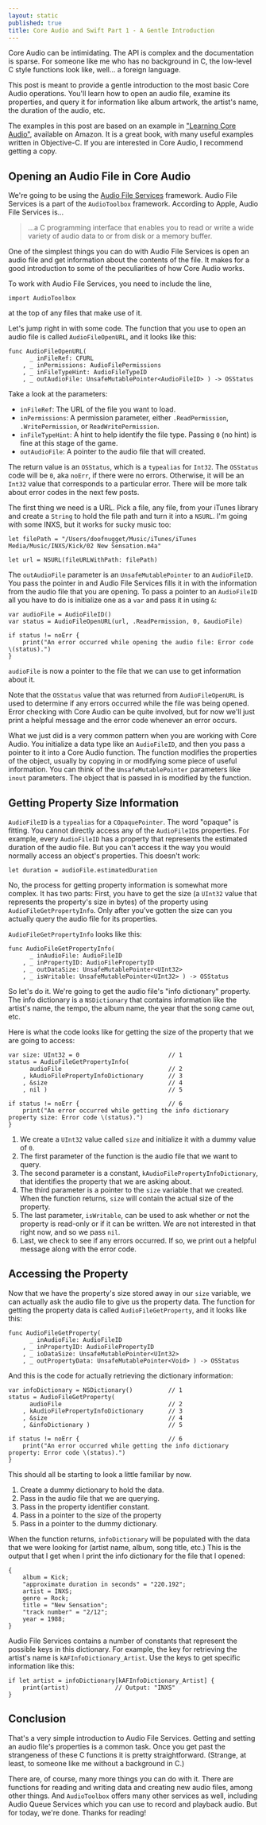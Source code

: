 ```yaml
---
layout: static
published: true
title: Core Audio and Swift Part 1 - A Gentle Introduction
---
```


Core Audio can be intimidating. The API is complex and the documentation is sparse. For someone like me who has no background in C, the low-level C style functions look like, well... a foreign language.

This post is meant to provide a gentle introduction to the most basic Core Audio operations. You'll learn how to open an audio file, examine its properties, and query it for information like album artwork, the artist's name, the duration of the audio, etc.

The examples in this post are based on an example in ["Learning Core Audio"](http://www.amazon.com/Learning-Core-Audio-Hands-On-Programming/dp/0321636848), available on Amazon. It is a great book, with many useful examples written in Objective-C. If you are interested in Core Audio, I recommend getting a copy.

## Opening an Audio File in Core Audio

We're going to be using the [Audio File Services](https://developer.apple.com/library/mac/documentation/MusicAudio/Reference/AudioFileConvertRef/) framework. Audio File Services is a part of the `AudioToolbox` framework. According to Apple, Audio File Services is...

>...a C programming interface that enables you to read or write a wide variety of audio data to or from disk or a memory buffer.

One of the simplest things you can do with Audio File Services is open an audio file and get information about the contents of the file. It makes for a good introduction to some of the peculiarities of how Core Audio works. 

To work with Audio File Services, you need to include the line,

    import AudioToolbox
    
at the top of any files that make use of it.

Let's jump right in with some code. The function that you use to open an audio file is called `AudioFileOpenURL`, and it looks like this:

    func AudioFileOpenURL(
          _ inFileRef: CFURL
        , _ inPermissions: AudioFilePermissions
        , _ inFileTypeHint: AudioFileTypeID
        , _ outAudioFile: UnsafeMutablePointer<AudioFileID> ) -> OSStatus
        
Take a look at the parameters:

 - `inFileRef`: The URL of the file you want to load.
 - `inPermissions`: A permission parameter, either `.ReadPermission`, `.WritePermission`, or `ReadWritePermission`.
 - `inFileTypeHint`: A hint to help identify the file type. Passing `0` (no hint) is fine at this stage of the game.
 - `outAudioFile`: A pointer to the audio file that will created.

The return value is an `OSStatus`, which is a `typealias` for `Int32`. The `OSStatus` code will be `0`, aka `noErr`, if there were no errors. Otherwise, it will be an `Int32` value that corresponds to a particular error. There will be more talk about error codes in the next few posts.

The first thing we need is a URL. Pick a file, any file, from your iTunes library and create a `String` to hold the file path and turn it into a `NSURL`. I'm going with some INXS, but it works for sucky music too:
    
    let filePath = "/Users/doofnugget/Music/iTunes/iTunes Media/Music/INXS/Kick/02 New Sensation.m4a"
    
    let url = NSURL(fileURLWithPath: filePath)
    
The `outAudioFile` parameter is an `UnsafeMutablePointer` to an `AudioFileID`. You pass the pointer in and Audio File Services fills it in with the information from the audio file that you are opening. To pass a pointer to an `AudioFileID` all you have to do is initialize one as a `var` and pass it in using `&`:

    var audioFile = AudioFileID()
    var status = AudioFileOpenURL(url, .ReadPermission, 0, &audioFile)
    
    if status != noErr { 
        print("An error occurred while opening the audio file: Error code \(status).") 
    }

`audioFile` is now a pointer to the file that we can use to get information about it.
    
Note that the `OSStatus` value that was returned from `AudioFileOpenURL` is used to determine if any errors occurred while the file was being opened. Error checking with Core Audio can be quite involved, but for now we'll just print a helpful message and the error code whenever an error occurs.

What we just did is a very common pattern when you are working with Core Audio. You initialize a data type like an `AudioFileID`, and then you pass a pointer to it into a Core Audio function. The function modifies the properties of the object, usually by copying in or modifying some piece of useful information. You can think of the `UnsafeMutablePointer` parameters like `inout` parameters. The object that is passed in is modified by the function.

## Getting Property Size Information

`AudioFileID` is a `typealias` for a `COpaquePointer`. The word "opaque" is fitting. You cannot directly access any of the `AudioFileID`s properties. For example, every `AudioFileID` has a property that represents the estimated duration of the audio file. But you can't access it the way you would normally access an object's properties. This doesn't work:

    let duration = audioFile.estimatedDuration
    
No, the process for getting property information is somewhat more complex. It has two parts: First, you have to get the size (a `UInt32` value that represents the property's size in bytes) of the property using `AudioFileGetPropertyInfo`. Only after you've gotten the size can you actually query the audio file for its properties.

`AudioFileGetPropertyInfo` looks like this:

    func AudioFileGetPropertyInfo(
          _ inAudioFile: AudioFileID
        , _ inPropertyID: AudioFilePropertyID
        , _ outDataSize: UnsafeMutablePointer<UInt32>
        , _ isWritable: UnsafeMutablePointer<UInt32> ) -> OSStatus
        
So let's do it. We're going to get the audio file's "info dictionary" property. The info dictionary is a `NSDictionary` that contains information like the artist's name, the tempo, the album name, the year that the song came out, etc.

Here is what the code looks like for getting the size of the property that we are going to access:

    var size: UInt32 = 0                         // 1
    status = AudioFileGetPropertyInfo(
          audioFile                              // 2
        , kAudioFilePropertyInfoDictionary       // 3
        , &size                                  // 4
        , nil )                                  // 5
    
    if status != noErr {                         // 6
        print("An error occurred while getting the info dictionary property size: Error code \(status).") 
    }
    
1. We create a `UInt32` value called `size` and initialize it with a dummy value of `0`. 
2. The first parameter of the function is the audio file that we want to query. 
3. The second parameter is a constant, `kAudioFilePropertyInfoDictionary`, that identifies the property that we are asking about. 
4. The third parameter is a pointer to the `size` variable that we created. When the function returns, `size` will contain the actual size of the property. 
5. The last parameter, `isWritable`, can be used to ask whether or not the property is read-only or if it can be written. We are not interested in that right now, and so we pass `nil`.
6. Last, we check to see if any errors occurred. If so, we print out a helpful message along with the error code.

## Accessing the Property

Now that we have the property's size stored away in our `size` variable, we can actually ask the audio file to give us the property data. The function for getting the property data is called `AudioFileGetProperty`, and it looks like this:

    func AudioFileGetProperty(
          _ inAudioFile: AudioFileID
        , _ inPropertyID: AudioFilePropertyID
        , _ ioDataSize: UnsafeMutablePointer<UInt32>
        , _ outPropertyData: UnsafeMutablePointer<Void> ) -> OSStatus
        
And this is the code for actually retrieving the dictionary information:

    var infoDictionary = NSDictionary()          // 1
    status = AudioFileGetProperty(
          audioFile                              // 2
        , kAudioFilePropertyInfoDictionary       // 3
        , &size                                  // 4
        , &infoDictionary )                      // 5
    
    if status != noErr {                         // 6
        print("An error occurred while getting the info dictionary property: Error code \(status).") 
    }
    
This should all be starting to look a little familiar by now. 

1. Create a dummy dictionary to hold the data.
2. Pass in the audio file that we are querying.
3. Pass in the property identifier constant.
4. Pass in a pointer to the size of the property
5. Pass in a pointer to the dummy dictionary.
    
When the function returns, `infoDictionary` will be populated with the data that we were looking for (artist name, album, song title, etc.) This is the output that I get when I print the info dictionary for the file that I opened:

    {
        album = Kick;
        "approximate duration in seconds" = "220.192";
        artist = INXS;
        genre = Rock;
        title = "New Sensation";
        "track number" = "2/12";
        year = 1988;
    }
    
Audio File Services contains a number of constants that represent the possible keys in this dictionary. For example, the key for retrieving the artist's name is `kAFInfoDictionary_Artist`. Use the keys to get specific information like this:

    if let artist = infoDictionary[kAFInfoDictionary_Artist] {
        print(artist)             // Output: "INXS"
    }
    
## Conclusion

That's a very simple introduction to Audio File Services. Getting and setting an audio file's properties is a common task. Once you get past the strangeness of these C functions it is pretty straightforward. (Strange, at least, to someone like me without a background in C.)

There are, of course, many more things you can do with it. There are functions for reading and writing data and creating new audio files, among other things. And `AudioToolbox` offers many other services as well, including Audio Queue Services which you can use to record and playback audio. But for today, we're done. Thanks for reading!